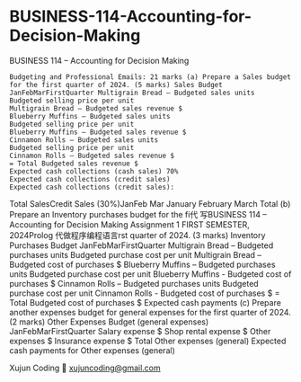 # BUSINESS-114-Accounting-for-Decision-Making
BUSINESS 114 – Accounting for Decision Making



    Budgeting and Professional Emails: 21 marks (a) Prepare a Sales budget for the first quarter of 2024. (5 marks) Sales Budget JanFebMarFirstQuarter Multigrain Bread – Budgeted sales units
    Budgeted selling price per unit
    Multigrain Bread – Budgeted sales revenue $
    Blueberry Muffins – Budgeted sales units
    Budgeted selling price per unit
    Blueberry Muffins – Budgeted sales revenue $
    Cinnamon Rolls – Budgeted sales units
    Budgeted selling price per unit
    Cinnamon Rolls – Budgeted sales revenue $
    = Total Budgeted sales revenue $
    Expected cash collections (cash sales) 70%
    Expected cash collections (credit sales)
    Expected cash collections (credit sales):

Total SalesCredit Sales (30%)JanFeb Mar January
February
March
Total
(b) Prepare an Inventory purchases budget for the fi代 写BUSINESS 114 – Accounting for Decision Making Assignment 1 FIRST SEMESTER, 2024Prolog 代做程序编程语言rst quarter of 2024. (3 marks) Inventory Purchases Budget JanFebMarFirstQuarter Multigrain Bread – Budgeted purchases units
Budgeted purchase cost per unit
Multigrain Bread – Budgeted cost of purchases $
Blueberry Muffins – Budgeted purchases units
Budgeted purchase cost per unit
Blueberry Muffins - Budgeted cost of purchases $
Cinnamon Rolls – Budgeted purchases units
Budgeted purchase cost per unit
Cinnamon Rolls - Budgeted cost of purchases $
= Total Budgeted cost of purchases $
Expected cash payments (c) Prepare another expenses budget for general expenses for the first quarter of 2024. (2 marks) Other Expenses Budget (general expenses) JanFebMarFirstQuarter Salary expense $
Shop rental expense $
Other expenses $
Insurance expense $
Total Other expenses (general)
Expected cash payments for Other expenses (general)

Xujun Coding 📧 xujuncoding@gmail.com
